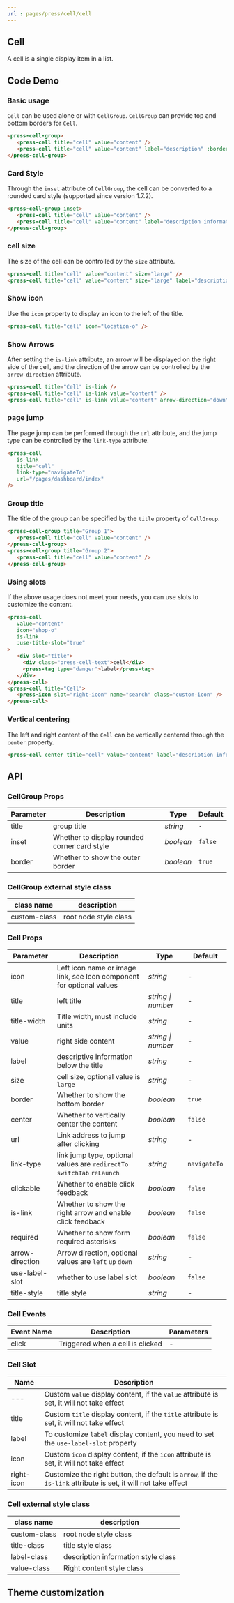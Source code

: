 ```yaml
---
url : pages/press/cell/cell
---
```


## Cell 


A cell is a single display item in a list.

## Code Demo

### Basic usage

`Cell` can be used alone or with `CellGroup`. `CellGroup` can provide top and bottom borders for `Cell`.

```html
<press-cell-group>
   <press-cell title="cell" value="content" />
   <press-cell title="cell" value="content" label="description" :border="false" />
</press-cell-group>
```

### Card Style

Through the `inset` attribute of `CellGroup`, the cell can be converted to a rounded card style (supported since version 1.7.2).

```html
<press-cell-group inset>
   <press-cell title="cell" value="content" />
   <press-cell title="cell" value="content" label="description information" />
</press-cell-group>
```

### cell size

The size of the cell can be controlled by the `size` attribute.

```html
<press-cell title="cell" value="content" size="large" />
<press-cell title="cell" value="content" size="large" label="description information" />
```

### Show icon

Use the `icon` property to display an icon to the left of the title.

```html
<press-cell title="cell" icon="location-o" />
```

### Show Arrows

After setting the `is-link` attribute, an arrow will be displayed on the right side of the cell, and the direction of the arrow can be controlled by the `arrow-direction` attribute.

```html
<press-cell title="Cell" is-link />
<press-cell title="cell" is-link value="content" />
<press-cell title="cell" is-link value="content" arrow-direction="down" />
```

### page jump

The page jump can be performed through the `url` attribute, and the jump type can be controlled by the `link-type` attribute.

```html
<press-cell
   is-link
   title="cell"
   link-type="navigateTo"
   url="/pages/dashboard/index"
/>
```

### Group title

The title of the group can be specified by the `title` property of `CellGroup`.

```html
<press-cell-group title="Group 1">
   <press-cell title="cell" value="content" />
</press-cell-group>
<press-cell-group title="Group 2">
   <press-cell title="cell" value="content" />
</press-cell-group>
```

### Using slots

If the above usage does not meet your needs, you can use slots to customize the content.

```html
<press-cell
   value="content"
   icon="shop-o"
   is-link
   :use-title-slot="true"
>
   <div slot="title">
     <div class="press-cell-text">cell</div>
     <press-tag type="danger">label</press-tag>
   </div>
</press-cell>
<press-cell title="Cell">
   <press-icon slot="right-icon" name="search" class="custom-icon" />
</press-cell>
```

### Vertical centering

The left and right content of the `Cell` can be vertically centered through the `center` property.

```html
<press-cell center title="cell" value="content" label="description information" />
```

## API

### CellGroup Props

| Parameter | Description                                  | Type      | Default |
| --------- | -------------------------------------------- | --------- | ------- |
| title     | group title                                  | _string_  | `-`     |
| inset     | Whether to display rounded corner card style | _boolean_ | `false` |
| border    | Whether to show the outer border             | _boolean_ | `true`  |

### CellGroup external style class

| class name   | description           |
| ------------ | --------------------- |
| custom-class | root node style class |

### Cell Props

| Parameter       | Description                                                             | Type               | Default      |
| --------------- | ----------------------------------------------------------------------- | ------------------ | ------------ |
| icon            | Left icon name or image link, see Icon component for optional values    | _string_           | -            |
| title           | left title                                                              | _string \| number_ | -            |
| title-width     | Title width, must include units                                         | _string_           | -            |
| value           | right side content                                                      | _string \| number_ | -            |
| label           | descriptive information below the title                                 | _string_           | -            |
| size            | cell size, optional value is `large`                                    | _string_           | -            |
| border          | Whether to show the bottom border                                       | _boolean_          | `true`       |
| center          | Whether to vertically center the content                                | _boolean_          | `false`      |
| url             | Link address to jump after clicking                                     | _string_           | -            |
| link-type       | link jump type, optional values are `redirectTo` `switchTab` `reLaunch` | _string_           | `navigateTo` |
| clickable       | Whether to enable click feedback                                        | _boolean_          | `false`      |
| is-link         | Whether to show the right arrow and enable click feedback               | _boolean_          | `false`      |
| required        | Whether to show form required asterisks                                 | _boolean_          | `false`      |
| arrow-direction | Arrow direction, optional values are `left` `up` `down`                 | _string_           | -            |
| use-label-slot  | whether to use label slot                                               | _boolean_          | `false`      |
| title-style     | title style                                                             | _string_           | -            |

### Cell Events

| Event Name | Description                      | Parameters |
| ---------- | -------------------------------- | ---------- |
| click      | Triggered when a cell is clicked | -          |

### Cell Slot

| Name       | Description                                                                                                    |
| ---------- | -------------------------------------------------------------------------------------------------------------- |
| ---        | Custom `value` display content, if the `value` attribute is set, it will not take effect                       |
| title      | Custom `title` display content, if the `title` attribute is set, it will not take effect                       |
| label      | To customize `label` display content, you need to set the `use-label-slot` property                            |
| icon       | Custom `icon` display content, if the `icon` attribute is set, it will not take effect                         |
| right-icon | Customize the right button, the default is `arrow`, if the `is-link` attribute is set, it will not take effect |

### Cell external style class

| class name   | description                         |
| ------------ | ----------------------------------- |
| custom-class | root node style class               |
| title-class  | title style class                   |
| label-class  | description information style class |
| value-class  | Right content style class           |


## Theme customization

<theme-config />